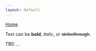 ```yaml
---
layout: default
---
```


[Home](./index.html)


Text can be **bold**, _italic_, or ~~strikethrough~~.


TBD ...
